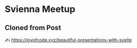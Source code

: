 # Svienna Meetup

## Cloned from Post

✍️ https://joyofcode.xyz/beautiful-presentations-with-svelte
